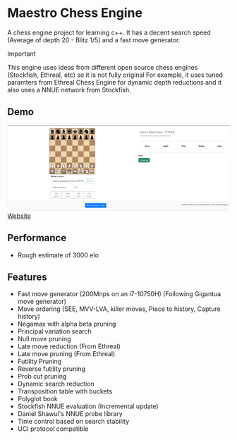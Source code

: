 # Maestro Chess Engine
A chess engine project for learning c++. It has a decent search speed (Average of depth 20 - Blitz 1/5) and a fast move generator.

> [!IMPORTANT]
> This engine uses ideas from different open source chess engines (Stockfish, Ethreal, etc) so it is not fully original
> For example, it uses tuned paramters from Ethreal Chess Engine for dynamic depth reductions and it also uses a NNUE network from Stockfish.

## Demo
![alt text](https://github.com/0mn1verze/Maestro-Chess-Engine/blob/942e85bddfd8f62b51647bf0183ab3c3778e2357/demo.png)
[Website](https://0mn1verze.pythonanywhere.com/)

## Performance
* Rough estimate of 3000 elo

## Features
* Fast move generator (200Mnps on an i7-10750H) (Following Gigantua move generator)
* Move ordering (SEE, MVV-LVA, killer moves, Piece to history, Capture history)
* Negamax with alpha beta pruning
* Principal variation search
* Null move pruning
* Late move reduction (From Ethreal)
* Late move pruning (From Ethreal)
* Futility Pruning
* Reverse futility pruning
* Prob cut pruning
* Dynamic search reduction
* Transposition table with buckets
* Polyglot book
* Stockfish NNUE evaluation (Incremental update)
* Daniel Shawul's NNUE probe library
* Time control based on search stability
* UCI protocol compatible
